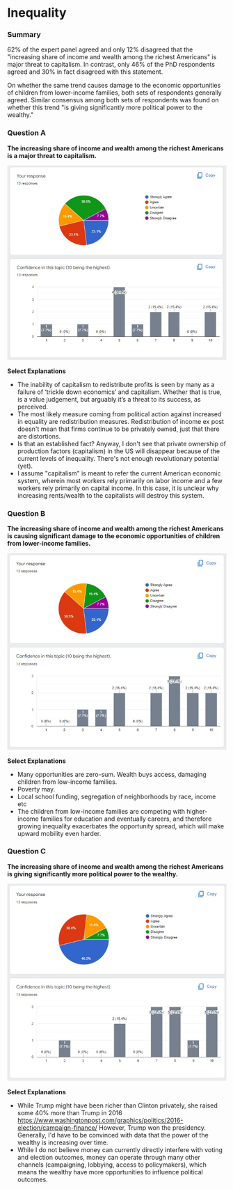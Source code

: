 # Inequality

### Summary
62% of the expert panel agreed and only 12% disagreed that the "increasing share of income and wealth among the richest Americans" is major threat to capitalism. In contrast, only 46% of the PhD respondents agreed and 30% in fact disagreed with this statement. 

On whether the same trend causes damage to the economic opportunities of children from lower-income families, both sets of respondents generally agreed. Similar consensus among both sets of respondents was found on whether this trend "is giving significantly more political power to the wealthy." 


### Question A
**The increasing share of income and wealth among the richest Americans is a major threat to capitalism.**

![Results for Question A](/assets/img/08_inequality_01.jpg)

**Select Explanations**
- The inability of capitalism to redistribute profits is seen by many as a failure of ‘trickle down economics’ and capitalism. Whether that is true, is a value judgement, but arguably it’s a threat to its success, as perceived.
- The most likely measure coming from political action against increased in equality are redistribution measures. Redistribution of income ex post doesn't mean that firms continue to be privately owned, just that there are distortions.
- Is that an established fact? Anyway, I don't see that private ownership of production factors (capitalism) in the US will disappear because of the current levels of inequality. There's not enough revolutionary potential (yet).
- I assume "capitalism" is meant to refer the current American economic system, wherein most workers rely primarily on labor income and a few workers rely primarily on capital income. In this case, it is unclear why increasing rents/wealth to the capitalists will destroy this system.


### Question B
**The increasing share of income and wealth among the richest Americans is causing significant damage to the economic opportunities of children from lower-income families.**

![Results for Question B](/assets/img/08_inequality_02.jpg)

**Select Explanations**
- Many opportunities are zero-sum. Wealth buys access, damaging children from low-income families.
- Poverty may.
- Local school funding, segregation of neighborhoods by race, income etc
- The children from low-income families are competing with higher-income families for education and eventually careers, and therefore growing inequality exacerbates the opportunity spread, which will make upward mobility even harder.


### Question C
**The increasing share of income and wealth among the richest Americans is giving significantly more political power to the wealthy.**

![Results for Question C](/assets/img/08_inequality_03.jpg)

**Select Explanations**
- While Trump might have been richer than Clinton privately, she raised some 40% more than Trump in 2016 https://www.washingtonpost.com/graphics/politics/2016-election/campaign-finance/ However, Trump won the presidency. Generally, I'd have to be convinced with data that the power of the wealthy is increasing over time.
- While I do not believe money can currently directly interfere with voting and election outcomes, money can operate through many other channels (campaigning, lobbying, access to policymakers), which means the wealthy have more opportunities to influence political outcomes.

